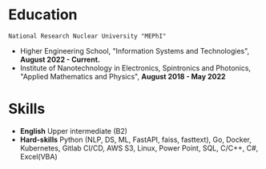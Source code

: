 <!-- [![Top Langs](https://github-readme-stats.vercel.app/api/top-langs/?username=fkurushin&langs_count=8)](https://github.com/fkurushin/github-readme-stats)
 -->
# Education
`National Research Nuclear University "MEPhI"`
- Higher Engineering School, "Information Systems and Technologies", **August 2022 - Current.**
- Institute of Nanotechnology in Electronics, Spintronics and Photonics, "Applied Mathematics and Physics",  **August 2018 - May 2022**


# Skills
- **English** Upper intermediate (B2)
- **Hard-skills** Python (NLP, DS, ML, FastAPI, faiss, fasttext), Go, Docker, Kubernetes, Gitlab CI/CD, AWS S3, Linux, Power Point, SQL, C/C++, C#, Excel(VBA)
